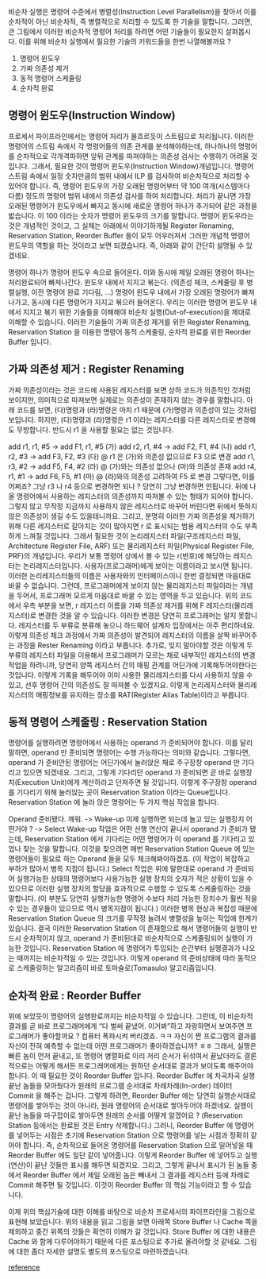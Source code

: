 비순차 실행은 명령어 수준에서 병렬성(Instruction Level Parallelism)을 찾아서 이를 순차적이 아닌 비순차적, 즉 병렬적으로 처리할 수 있도록 한 기술을 말합니다.
그러면, 큰 그림에서 이러한 비순차적 명령어 처리를 하려면 어떤 기술들이 필요한지 살펴봅시다.
이를 위해 비순차 실행에서 필요한 기술의 키워드들을 한번 나열해볼까요 ?
1. 명령어 윈도우
2. 가짜 의존성 제거
3. 동적 명령어 스케줄링
4. 순차적 완료

## 명령어 윈도우(Instruction Window)
프로세서 파이프라인에서는 명령어 처리가 물흐르듯이 스트림으로 처리됩니다. 이러한 명령어의 스트림 속에서 각 명령어들의 의존 관계를 분석해야하는데, 하나하나의 명령어를 순차적으로 각개격파하면 앞뒤 관계를 따져야하는 의존성 검사는 수행하기 어려울 것입니다.
그래서, 필요한 것이 명령어 윈도우(Instruction Window)개념입니다. 명령어 스트림 속에서 일정 숫자만큼의 범위 내에서 ILP 를 검사하여 비순차적으로 처리할 수 있어야 합니다. 즉, 명령어 윈도우의 가장 오래된 명령어부터 약 100 여개(시스템마다 다름) 정도의 명령어 범위 내에서 의존성 검사를 하여 처리합니다. 처리가 끝나면 가장 오래된 명령어가 윈도우에서 빠지고 동시에 새로운 명령어 하나가 추가되어 같은 과정을 밟습니다. 이 100 이라는 숫자가 명령어 윈도우의 크기를 말합니다.
명령어 윈도우라는 것은 개념적인 것이고, 그 실체는 아래에서 이야기하게될 Register Renaming, Reservation Station, Reorder Buffer 들이 모두 어우러져서 그러한 개념적 명령어 윈도우의 역할을 하는 것이라고 보면 되겠습니다.
즉, 아래와 같이 간단히 설명될 수 있겠네요.


명령어 하나가 명령어 윈도우 속으로 들어온다. 이와 동시에 제일 오래된 명령어 하나는 처리완료되어 빠져나간다.
윈도우 내에서 지지고 볶는다. (의존성 체크, 스케줄링 후 병렬실행, 이전 명령어 완료 기다림, …)
명령어 윈도우 내에서 가장 오래된 명령어가 빠져나가고, 동시에 다른 명령어가 지지고 볶으러 들어온다.
우리는 이러한 명령어 윈도우 내에서 지지고 볶기 위한 기술들을 이해해야 비순차 실행(Out-of-execution)을 제대로 이해할 수 있습니다. 이러한 기술들이 가짜 의존성 제거를 위한 Register Renaming, Reservation Station 을 이용한 명령어 동적 스케줄링, 순차적 완료를 위한 Reorder Buffer 입니다.

## 가짜 의존성 제거 : Register Renaming
가짜 의존성이라는 것은 코드에 사용된 레지스터를 보면 상하 코드가 의존적인 것처럼 보이지만, 의미적으로 따져보면 실제로는 의존성이 존재하지 않는 경우를 말합니다.
아래 코드를 보면, (다)명령과 (라)명령은 마치 r1 때문에 (가)명령과 의존성이 있는 것처럼 보입니다.
하지만, (다)명령과 (라)명령은 r1 이라는 레지스터를 다른 레지스터로 변경해도 무방합니다. 반드시 r1 을 사용할 필요는 없는 것입니다.

add r1, r1, #5    ->    add F1, r1, #5  (가)
add r2, r1, #4    ->    add F2, F1, #4  (나)
add r1, r2, #3    ->    add F3, F2, #3  (다)  @ r1 은 (가)와 의존성 없으므로 F3 으로 변경
add r1, r3, #2    ->    add F5, F4, #2  (라)  @ (가)와는 의존성 없으나 (마)와 의존성 존재 
add r4, r1, #1    ->    add F6, F5, #1  (마)  @ (라)와의 의존성 고려하여 F5 로 변경
그렇다면, 이를 어쩌죠? 그냥 r3 나 r4 등으로 변경하면 되나 ?
당연히 그냥 변경하면 안됩니다. 뒤에 나올 명령어에서 사용하는 레지스터의 의존성까지 따져볼 수 있는 형태가 되어야 합니다.
그렇지 않고 무작정 지금까지 사용하지 않은 레지스터로 바꾸어 버린다면 뒤에서 뜻하지 않은 의존성이 생길 수도 있을테니까요.
그리고, 분명히 이러한 가짜 의존성을 제거하기 위해 다른 레지스터로 갈아치는 것이 많아지면 r 로 표시되는 범용 레지스터의 수도 부족하게 느껴질 것입니다.
그래서 필요한 것이 논리레지스터 파일(구조레지스터 파일, Architecture Register File, ARF) 또는 물리레지스터 파일(Physical Register File, PRF)의 개념입니다. 우리가 보통 명령어 상에서 볼 수 있는 r(번호)에 해당하는 레지스터는 논리레지스터입니다. 사용자(프로그래머)에게 보이는 이름이라고 보시면 됩니다. 이러한 논리레지스터들의 이름은 사용자와의 인터페이스이니 한번 결정되면 마음대로 바꿀 수 없습니다. 그런데, 프로그래머에게 보이지 않는 물리레지스터 파일이라는 개념을 두어서, 프로그래머 모르게 마음대로 바꿀 수 있는 영역을 두고 있습니다.
위의 코드에서 우측 부분을 보면, r 레지스터 이름을 가짜 의존성 제거를 위해 F 레지스터(물리레지스터)로 변경한 것을 알 수 있습니다. 이러한 변경은 당연히 프로그래머는 알지 못합니다. 레지스터를 두 부류로 분류해 놓으니 하드웨어 설계자 입장에서는 아주 편리하네요.
이렇게 의존성 체크 과정에서 가짜 의존성이 발견되어 레지스터의 이름을 살짝 바꾸어주는 과정을 Rester Renaming 이라고 부릅니다.
추가로, 잊지 말아야할 것은 이렇게 두 부류의 레지스터 파일을 이용해서 프로그래머가 모르는 채로 내부적인 레지스터의 변경작업을 하려니까, 당연히 양쪽 레지스터 간의 매핑 관계를 어딘가에 기록해두어야한다는 것입니다. 이렇게 기록을 해두어야 이미 사용한 물리레지스터를 다시 사용하지 않을 수 있고, 선후 명령어 간의 의존성도 잘 따져볼 수 있겠지요.
이렇게 논리레지스터와 물리레지스터의 매핑정보를 유지하는 장소를 RAT(Register Alias Table)이라고 부릅니다.

## 동적 명령어 스케줄링 : Reservation Station
명령어를 실행하려면 명령어에서 사용하는 operand 가 준비되어야 합니다. 이를 달리 말하면, operand 만 준비되면 명령어는 수행 가능하다는 의미와 같습니다.
그렇다면, operand 가 준비안된 명령어는 어딘가에서 눌러앉은 채로 주구장창 operand 만 기다리고 있으면 되겠네요. 그리고, 그렇게 기다리던 operand 가 준비되면 곧 바로 실행장치(Execution Unit)에게 계산하라고 던져주면 될 것입니다.
이렇게 주구장창 operand 를 기다리기 위해 눌러앉는 곳이 Reservation Station 이라는 Queue입니다.
Reservation Station 에 눌러 앉은 명령어는 두 가지 핵심 작업을 합니다.

Operand 준비됐다. 깨워. -> Wake-up
이제 실행하면 되는데 놀고 있는 실행장치 어떤거야 ? -> Select
Wake-up 작업은 어떤 선행 연산이 끝나서 operand 가 준비가 됐는데, Reservation Station 에서 기다리는 어떤 명령어가 이 operand 를 기다리고 있었나 찾는 것을 말합니다. 이것을 찾으려면 매번 Reservation Station Queue 에 있는 명령어들이 필요로 하는 Operand 들을 모두 체크해봐야하겠죠. (이 작업이 복잡하고 부하가 많아서 병목 지점이 됩니다.)
Select 작업은 위에 말한대로 operand 가 준비되어 실행가능한 상태의 명령어보다 사용가능한 실행 장치의 숫자가 적은 상황이 있을 수 있으므로 이러한 실행 장치의 할당을 효과적으로 수행할 수 있도록 스케줄링하는 것을 말합니다. (이 부분도 당연히 실행가능한 명령어 수보다 처리 가능한 장치수가 훨씬 적을 수 있는 경우들이 있으므로 역시 병목지점이 됩니다.)
이러한 병목 현상과 복잡성 때문에 Reservation Station Queue 의 크기를 무작정 늘려서 병렬성을 높이는 작업에 한계가 있습니다.
결국 이러한 Reservation Station 이 존재함으로 해서 명령어들의 실행이 반드시 순차적이지 않고, operand 가 준비된대로 비순차적으로 스케줄링되어 실행이 가능한 것입니다. Reservation Station 에 명령어가 투입되는 순간부터 실행결과가 나오는 때까지는 비순차적일 수 있는 것입니다.
이렇게 operand 의 준비상태에 따라 동적으로 스케줄링하는 알고리즘이 바로 토마슐로(Tomasulo) 알고리즘입니다.

## 순차적 완료 : Reorder Buffer
위에 보았듯이 명령어의 실행완료까지는 비순차적일 수 있습니다. 그런데, 이 비순차적 결과를 곧 바로 프로그래머에게 “다 벌써 끝냈어. 이거봐”하고 자랑하면서 보여주면 프로그래머가 좋아할까요 ?
컴퓨터 폭파시켜 버리겠죠. ㅋㅋ
자신이 짠 프로그램의 결과를 자신이 전혀 예측할 수 없는데 어떤 프로그래머가 좋아하겠습니까? ㅎㅎ
그래서, 실행은 빠른 놈이 먼저 끝내고, 또 명령어 병렬화로 이리 저리 순서가 뒤섞여서 끝났더라도 결론적으로는 어떻게 해서든 프로그래머에게는 원하던 순서대로 결과가 보이도록 해주어야 합니다.
이 때 필요한 것이 Reorder Buffer 입니다.
Reorder Buffer 에 차곡차곡 실행끝난 놈들을 모아뒀다가 원래의 프로그램 순서대로 차례차례(In-order) 데이터 Commit 을 해주는 겁니다.
그렇게 하려면, Reorder Buffer 에는 당연히 실행순서대로 명령어를 쌓아두는 것이 아니라, 원래 명령어의 순서대로 쌓아두어야 하겠네요. 실행이 끝난 놈들을 마구잡이로 쌓아두면 원래의 순서를 어떻게 알겠어요 ? (Reservation Station 등에서는 완료된 것은 Entry 삭제합니다.)
그러니, Reorder Buffer 에 명령어를 넣어두는 시점은 초기에 Reservation Station 으로 명령어를 넣는 시점과 정확히 같아야 합니다. 즉, 순차적으로 들어온 명령어를 Reservation Station 으로 밀어넣을 때 Reorder Buffer 에도 일단 같이 넣어줍니다.
이렇게 Reorder Buffer 에 넣어두고 실행(연산)이 끝난 것들만 표시를 해두면 되겠지요. 그리고, 그렇게 끝나서 표시가 된 놈들 중에서 Reorder Buffer 에서 제일 오래된 놈은 빼내서 그 결과를 레지스터 등에 차례로 Commit 해주면 될 것입니다.
이것이 Reorder Buffer 의 핵심 기능이라고 할 수 있습니다.

이제 위의 핵심기술에 대한 이해를 바탕으로 비순차 프로세서의 파이프라인을 그림으로 표현해 보았습니다. 위의 내용을 읽고 그림을 보면 아래쪽 Store Buffer 나 Cache 쪽을 제외하고 중간 위쪽의 것들은 확연히 이해가 갈 것입니다.
Store Buffer 에 대한 내용은 Cache 와 함께 다루어야하기 때문에 다른 포스팅으로 추가로 올려야할 것 같네요. 그림에 대한 좀더 자세한 설명도 별도의 포스팅으로 마련하겠습니다.

[reference](http://cloudrain21.com/out-of-order-processor-pipeline-1)
